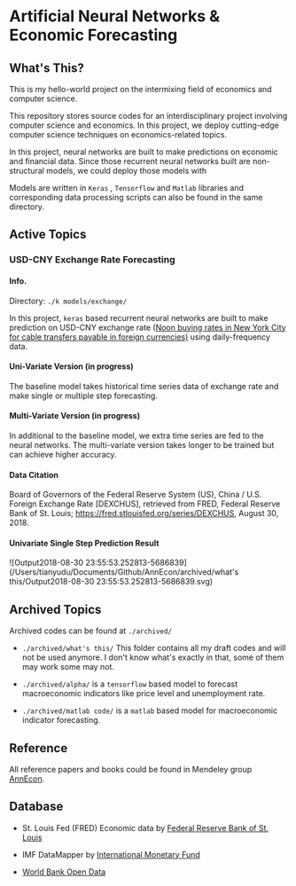 # Artificial Neural Networks & Economic Forecasting

## What's This?

This is my hello-world project on the intermixing field of economics and computer science.



This repository stores source codes for an interdisciplinary project involving computer science and economics. In this project, we deploy cutting-edge computer science techniques on economics-related topics. 



In this project, neural networks are built to make predictions on economic and financial data. Since those recurrent neural networks built are non-structural models, we could deploy those models with 



 Models are written in  `Keras` , `Tensorflow` and `Matlab`  libraries and corresponding data processing scripts can also be found in the same directory.



## Active Topics

### USD-CNY Exchange Rate Forecasting

#### Info.

Directory: `./k models/exchange/`

In this project,  `keras` based recurrent neural networks are built to make prediction on USD-CNY exchange rate (<u>Noon buying rates in New York City for cable transfers payable in foreign currencies)</u> using daily-frequency data. 

#### Uni-Variate Version (in progress)

The baseline model takes historical time series data of exchange rate and make single or multiple step forecasting.

#### Multi-Variate Version (in progress)

In additional to the baseline model, we extra time series are fed to the neural networks. The multi-variate version takes longer to be trained but can achieve higher accuracy.

#### Data Citation

Board of Governors of the Federal Reserve System (US), China / U.S. Foreign Exchange Rate [DEXCHUS], retrieved from FRED, Federal Reserve Bank of St. Louis; https://fred.stlouisfed.org/series/DEXCHUS, August 30, 2018.



#### Univariate Single Step Prediction Result

![Output2018-08-30 23:55:53.252813-5686839](/Users/tianyudu/Documents/Github/AnnEcon/archived/what's this/Output2018-08-30 23:55:53.252813-5686839.svg)

## Archived Topics

Archived codes can be found at `./archived/`

* `./archived/what's this/`  This folder contains all my draft codes and will not be used anymore. I don't know what's exactly in that, some of them may work some may not.

* `./archived/alpha/`  is a `tensorflow` based model to forecast macroeconomic indicators like price level and unemployment rate.
* `./archived/matlab code/`  is a `matlab`  based model for macroeconomic indicator forecasting.

## Reference

All reference papers and books could be found in Mendeley group [AnnEcon](https://www.mendeley.com/community/annecon/). 

## Database

* St. Louis Fed (FRED) Economic data by [Federal Reserve Bank of St. Louis](https://fred.stlouisfed.org)

* IMF DataMapper by [International Monetary Fund](http://www.imf.org/external/datamapper/datasets)

* [World Bank Open Data](https://data.worldbank.org)





